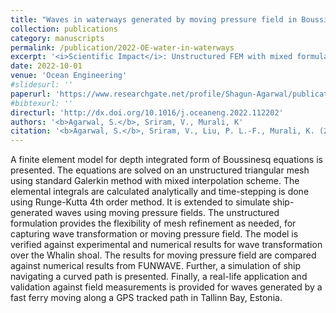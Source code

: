 ```yaml
---
title: "Waves in waterways generated by moving pressure field in Boussinesq equations using unstructured finite element model"
collection: publications
category: manuscripts
permalink: /publication/2022-OE-water-in-waterways
excerpt: '<i>Scientific Impact</i>: Unstructured FEM with mixed formulation for simulating ocean wave propagation and transformation in km2 ocean-surface domains. Added capability to simulate ship-generated waves. Presents numerical investigation of accuracy and stability. Validation against field study on 30 km2 ocean-surface.'
date: 2022-10-01
venue: 'Ocean Engineering'
#slidesurl: ''
paperurl: 'https://www.researchgate.net/profile/Shagun-Agarwal/publication/382524619_Dynamic_analysis_of_viscoelastic_floating_membranes_using_monolithic_Finite_Element_method'
#bibtexurl: ''
directurl: 'http://dx.doi.org/10.1016/j.oceaneng.2022.112202'
authors: '<b>Agarwal, S.</b>, Sriram, V., Murali, K'
citation: '<b>Agarwal, S.</b>, Sriram, V., Liu, P. L.-F., Murali, K. (2022) Waves in waterways generated by moving pressure field in Boussinesq equations using unstructured finite element model. Ocean Engineering 262, 12202.'
---
```


A finite element model for depth integrated form of Boussinesq equations is presented. The equations are solved on an unstructured triangular mesh using standard Galerkin method with mixed interpolation scheme. The elemental integrals are calculated analytically and time-stepping is done using Runge-Kutta 4th order method. It is extended to simulate ship-generated waves using moving pressure fields. The unstructured formulation provides the flexibility of mesh refinement as needed, for capturing wave transformation or moving pressure field. The model is verified against experimental and numerical results for wave transformation over the Whalin shoal. The results for moving pressure field are compared against numerical results from FUNWAVE. Further, a simulation of ship navigating a curved path is presented. Finally, a real-life application and validation against field measurements is provided for waves generated by a fast ferry moving along a GPS tracked path in Tallinn Bay, Estonia.